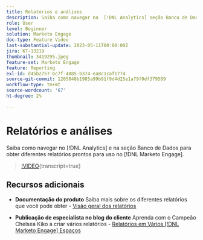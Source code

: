 ```yaml
---
title: Relatórios e análises
description: Saiba como navegar na  [!DNL Analytics] seção Banco de Dados para obter diferentes relatórios prontos para uso no [!DNL Marketo Engage].
role: User
level: Beginner
solution: Marketo Engage
doc-type: Feature Video
last-substantial-update: 2023-05-11T00:00:00Z
jira: KT-13219
thumbnail: 3419295.jpeg
feature-set: Marketo Engage
feature: Reporting
exl-id: d45b2757-bc7f-4085-b374-ea8c1caf1774
source-git-commit: 1205848b1985a99b91f9d4d25e1a79f0df379589
workflow-type: tm+mt
source-wordcount: '67'
ht-degree: 2%

---
```


# Relatórios e análises

Saiba como navegar no [!DNL Analytics] e na seção Banco de Dados para obter diferentes relatórios prontos para uso no [!DNL Marketo Engage].

>[!VIDEO](https://video.tv.adobe.com/v/3446425/?learn=on&captions=por_br){transcript=true}

## Recursos adicionais

* **Documentação do produto**
Saiba mais sobre os diferentes relatórios que você pode obter - [Visão geral dos relatórios](https://experienceleague.adobe.com/docs/marketo/using/product-docs/reporting/reporting-overview.html?lang=pt-BR&sdid=M7K4SLTS&mv=email&mv2=instreml)

* **Publicação de especialista no blog do cliente**
Aprenda com o Campeão Chelsea Kiko a criar vários relatórios - [Relatórios em Vários [!DNL Marketo Engage] Espaços](https://nation.marketo.com/t5/product-blogs/how-marketo-champion-chelsea-kiko-reports-in-various-marketo/ba-p/242627)
